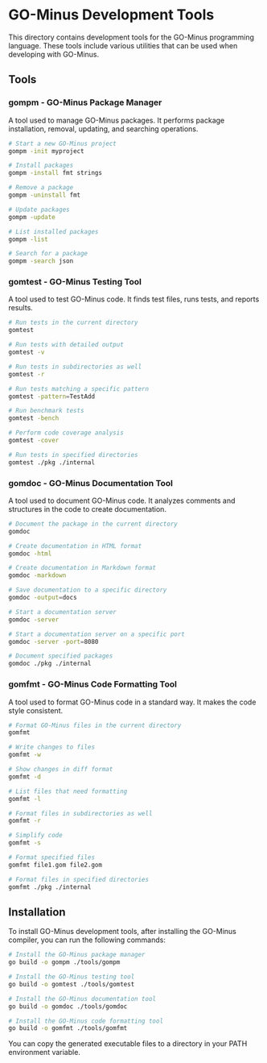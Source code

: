 # GO-Minus Development Tools

This directory contains development tools for the GO-Minus programming language. These tools include various utilities that can be used when developing with GO-Minus.

## Tools

### gompm - GO-Minus Package Manager

A tool used to manage GO-Minus packages. It performs package installation, removal, updating, and searching operations.

```bash
# Start a new GO-Minus project
gompm -init myproject

# Install packages
gompm -install fmt strings

# Remove a package
gompm -uninstall fmt

# Update packages
gompm -update

# List installed packages
gompm -list

# Search for a package
gompm -search json
```

### gomtest - GO-Minus Testing Tool

A tool used to test GO-Minus code. It finds test files, runs tests, and reports results.

```bash
# Run tests in the current directory
gomtest

# Run tests with detailed output
gomtest -v

# Run tests in subdirectories as well
gomtest -r

# Run tests matching a specific pattern
gomtest -pattern=TestAdd

# Run benchmark tests
gomtest -bench

# Perform code coverage analysis
gomtest -cover

# Run tests in specified directories
gomtest ./pkg ./internal
```

### gomdoc - GO-Minus Documentation Tool

A tool used to document GO-Minus code. It analyzes comments and structures in the code to create documentation.

```bash
# Document the package in the current directory
gomdoc

# Create documentation in HTML format
gomdoc -html

# Create documentation in Markdown format
gomdoc -markdown

# Save documentation to a specific directory
gomdoc -output=docs

# Start a documentation server
gomdoc -server

# Start a documentation server on a specific port
gomdoc -server -port=8080

# Document specified packages
gomdoc ./pkg ./internal
```

### gomfmt - GO-Minus Code Formatting Tool

A tool used to format GO-Minus code in a standard way. It makes the code style consistent.

```bash
# Format GO-Minus files in the current directory
gomfmt

# Write changes to files
gomfmt -w

# Show changes in diff format
gomfmt -d

# List files that need formatting
gomfmt -l

# Format files in subdirectories as well
gomfmt -r

# Simplify code
gomfmt -s

# Format specified files
gomfmt file1.gom file2.gom

# Format files in specified directories
gomfmt ./pkg ./internal
```

## Installation

To install GO-Minus development tools, after installing the GO-Minus compiler, you can run the following commands:

```bash
# Install the GO-Minus package manager
go build -o gompm ./tools/gompm

# Install the GO-Minus testing tool
go build -o gomtest ./tools/gomtest

# Install the GO-Minus documentation tool
go build -o gomdoc ./tools/gomdoc

# Install the GO-Minus code formatting tool
go build -o gomfmt ./tools/gomfmt
```

You can copy the generated executable files to a directory in your PATH environment variable.
